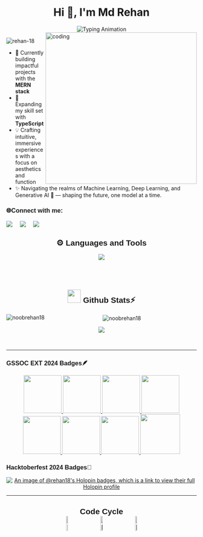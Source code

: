 <h1 align="center">Hi 👋, I'm Md Rehan</h1>

<div align="center">
  <img src="https://readme-typing-svg.demolab.com?font=Calibiri+Code&weight=900&size=35&pause=1000&color=9418F7&center=true&vCenter=true&width=500&height=100&lines=Full Stack Developer!!;Open+Source+contributor;Problem+Solver;AI/ML Enthusiast;" alt="Typing Animation">
</div>

<img align= "right" alt="coding" width="400" src="https://user-images.githubusercontent.com/74038190/225813708-98b745f2-7d22-48cf-9150-083f1b00d6c9.gif">


<p align="left"> <img src="https://komarev.com/ghpvc/?username=rehan-18&label=Profile%20views&color=7209b7&style=flat" alt="rehan-18" /> </p>

- 🔭 Currently building impactful projects with the **MERN stack**
- 🌱 Expanding my skill set with **TypeScript**
-  💡 Crafting intuitive, immersive experiences with a focus on aesthetics and function
- ✨ Navigating the realms of Machine Learning, Deep Learning, and Generative AI 🚀 — shaping the future, one model at a time.



<h3 align="left" style="font-family: 'Poppins', sans-serif;" >🌐Connect with me:</h3>
<p align="left">
<a href="https://www.linkedin.com/in/mdrehan18/" target="blank"><img align="center" src="https://img.shields.io/badge/LinkedIn-0077B5?style=for-the-badge&logo=linkedin&logoColor=white" /></a> &nbsp;&nbsp;&nbsp;  
<a href="mailto:rehan.md0107@gmail.com" target="blank"><img align="center" src="https://img.shields.io/badge/Gmail-D14836?style=for-the-badge&logo=gmail&logoColor=white" /></a> &nbsp;&nbsp;&nbsp;       
<a href="https://github.com/noobrehan18" target="blank"><img align="center" src="https://img.shields.io/badge/GitHub-100000?style=for-the-badge&logo=github&logoColor=white" /></a>   
</p>

<h2 align="center" style="font-family: 'Poppins', sans-serif;">⚙️ Languages and Tools</h2>

<p align="center">
  <a href="https://skillicons.dev">
    <img src="https://skillicons.dev/icons?i=c,cpp,python,html,css,js,react,typescript,nodejs,expressjs,mysql,mongodb,tailwind,git,github,postman,docker &theme=dark" />
  </a>
</p>
<!-- <hr></hr> -->
<br>
<!-- <details> -->
<div align="center" width="50"><br>
<h2 align="center" style="font-family: 'Poppins', sans-serif;"> <img src="https://media.giphy.com/media/iY8CRBdQXODJSCERIr/giphy.gif" width="35"><b> Github Stats⚡ </b>
</h2>
  
<p><img align="left" src="https://github-readme-stats.vercel.app/api/top-langs?username=noobrehan18&show_icons=true&locale=en&layout=compact&theme=radical" alt="noobrehan18" </p>

<p>&nbsp;<img align="center" src="https://github-readme-stats.vercel.app/api?username=noobrehan18&show_icons=true&locale=en&theme=radical" alt="noobrehan18" /></p>


<p><img align="center" src="https://github-readme-streak-stats.herokuapp.com/?user=noobrehan18&include_all_commits=true&count_private=true&count_public=true&theme=radical" /></p></br>

<!-- </details> -->
<hr></hr>

<h3 align="left" style="font-family: 'Poppins', sans-serif;" >GSSOC EXT 2024 Badges🪶</h3>
<div style='display:flex; align-items:center; gap: 10px;' align='center'><a href="https://gssoc.girlscript.tech/leaderboard">
<img src="https://raw.githubusercontent.com/GSSoC24/Postman-Challenge/main/docs/assets/Postman%20White.png" width="100px" height="100px" />
<img src="https://raw.githubusercontent.com/GSSoC24/Hack-Web3Conf/refs/heads/main/assets/Hack-Web3Conf%202024%20Badge%20(2).png" width="100px" height="100px" />
  <img src="https://raw.githubusercontent.com/GSSoC24/Postman-Challenge/main/docs/assets/1.png" width="100px" height="100px" />
  <img src="https://raw.githubusercontent.com/GSSoC24/Postman-Challenge/main/docs/assets/2.png" width="100px" height="100px" />
  <img src="https://raw.githubusercontent.com/GSSoC24/Postman-Challenge/main/docs/assets/3.png" width="100px" height="100px" />
  <img src="https://raw.githubusercontent.com/GSSoC24/Postman-Challenge/main/docs/assets/4.png" width="100px" height="100px" />
  <img src="https://raw.githubusercontent.com/GSSoC24/Postman-Challenge/main/docs/assets/5.png" width="100px" height="100px" />
  <img src="https://raw.githubusercontent.com/GSSoC24/Postman-Challenge/main/docs/assets/6.png" width="105px" height="105px" />
  </a>
</div>
<h3 align="left" style="font-family: 'Poppins', sans-serif;" >Hacktoberfest 2024 Badges🚀</h3>

[![An image of @rehan18's Holopin badges, which is a link to view their full Holopin profile](https://holopin.me/rehan18)](https://holopin.io/@rehan18)

<hr></hr>
<div align="center" width="50">
<h2 align="center" style="font-family: 'Poppins', sans-serif;">Code Cycle<br>

<img src="https://raw.githubusercontent.com/Tarikul-Islam-Anik/Animated-Fluent-Emojis/master/Emojis/Smilies/Face%20with%20Spiral%20Eyes.png" width="10%" alt="Broken system!"/>
&nbsp;&nbsp;&nbsp;&nbsp;&nbsp;
<img src="https://raw.githubusercontent.com/Tarikul-Islam-Anik/Animated-Fluent-Emojis/master/Emojis/Smilies/Relieved%20Face.png" width="10%" alt="It's  working!"/>
&nbsp;&nbsp;&nbsp;&nbsp;&nbsp;
<img src="https://raw.githubusercontent.com/Tarikul-Islam-Anik/Animated-Fluent-Emojis/master/Emojis/Smilies/Astonished%20Face.png" width="10%" alt="It's working but you don't know how!"/>
<br>
</div>

